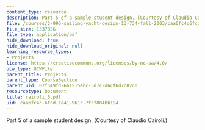 ```yaml
---
content_type: resource
description: Part 5 of a sample student design. (Courtesy of Claudio Cairoli.)
file: /courses/2-996-sailing-yacht-design-13-734-fall-2003/caa6fc4c6fcd1a41961c7fcf884bb194_cairoli_5.pdf
file_size: 1337856
file_type: application/pdf
hide_download: true
hide_download_original: null
learning_resource_types:
- Projects
license: https://creativecommons.org/licenses/by-nc-sa/4.0/
ocw_type: OCWFile
parent_title: Projects
parent_type: CourseSection
parent_uid: 07f549fd-6b15-5ebc-5d7c-d6cf6d7c82c0
resourcetype: Document
title: cairoli_5.pdf
uid: caa6fc4c-6fcd-1a41-961c-7fcf884bb194
---
```

Part 5 of a sample student design. (Courtesy of Claudio Cairoli.)